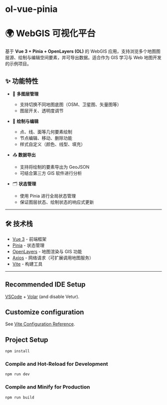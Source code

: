 # ol-vue-pinia

# 🌍 WebGIS 可视化平台

基于 **Vue 3 + Pinia + OpenLayers (OL)** 的 WebGIS 应用，支持浏览多个地图图层源、绘制与编辑空间要素，并可导出数据。适合作为 GIS 学习与 Web 地图开发的示例项目。

## ✨ 功能特性

- 🔀 **多图层管理**
    - 支持切换不同地图底图（OSM、卫星图、矢量图等）
    - 图层开关、透明度调节

- 📝 **绘制与编辑**
    - 点、线、面等几何要素绘制
    - 节点编辑、移动、删除功能
    - 样式自定义（颜色、线型、填充）

- 📤 **数据导出**
    - 支持将绘制的要素导出为 GeoJSON
    - 可结合第三方 GIS 软件进行分析

- 🗂 **状态管理**
    - 使用 Pinia 进行全局状态管理
    - 保证图层状态、绘制状态的响应式更新

---

## 🛠 技术栈

- [Vue 3](https://vuejs.org/) - 前端框架
- [Pinia](https://pinia.vuejs.org/) - 状态管理
- [OpenLayers](https://openlayers.org/) - 地图渲染与 GIS 功能
- [Axios](https://axios-http.com/) - 网络请求（可扩展调用地图服务）
- [Vite](https://vitejs.dev/) - 构建工具

---


## Recommended IDE Setup

[VSCode](https://code.visualstudio.com/) + [Volar](https://marketplace.visualstudio.com/items?itemName=Vue.volar) (and disable Vetur).

## Customize configuration

See [Vite Configuration Reference](https://vite.dev/config/).

## Project Setup

```sh
npm install
```

### Compile and Hot-Reload for Development

```sh
npm run dev
```

### Compile and Minify for Production

```sh
npm run build
```

